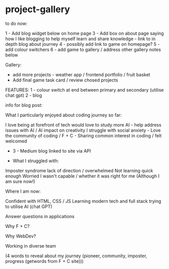 # project-gallery

to do now:

1 - Add blog widget below on home page 
3 - Add box on about page saying how I like blogging to help myself learn and share knowledge - link to in depth blog about journey
4 - possibly add link to game on homepage?
5 - add colour switchers
6 - add game to gallery / address other gallery notes below

Gallery:
- add more projects - weather app / frontend portfolio / fruit basket
- Add final game task card / review chosed projects

FEATURES:
1 - colour switch at end between primary and secondary (utilise chat gpt)
2 - blog

info for blog post:

 What I particularly enjoyed about coding journey so far:

I love being at forefront of tech
would love to study more AI - help address issues with AI / AI impact on creativity
I struggle with social anxiety - Love the community of coding / F + C - Sharing common interest in coding / felt welcomed
- 3 - Medium blog linked to site via API

- What I struggled with:

Imposter syndrome
lack of direction / overwhelmed
Not learning quick enough
Worried I wasn't capable / whether it was right for me (Although I am sure now!)

Where I am now:

Confident with HTML, CSS / JS
Learning modern tech and full stack
trying to utilise AI (chat GPT)

Answer questions in applications

Why F + C? 

Why WebDev?

Working in diverse team

(4 words to reveal about my journey (pioneer, community, imposter, progress (getwords from F + C site)))




